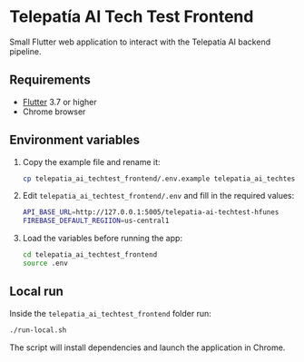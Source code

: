 # Telepatía AI Tech Test Frontend

Small Flutter web application to interact with the Telepatía AI backend pipeline.

## Requirements

- [Flutter](https://flutter.dev) 3.7 or higher
- Chrome browser

## Environment variables

1. Copy the example file and rename it:
   ```bash
   cp telepatia_ai_techtest_frontend/.env.example telepatia_ai_techtest_frontend/.env
   ```
2. Edit `telepatia_ai_techtest_frontend/.env` and fill in the required values:
   ```bash
   API_BASE_URL=http://127.0.0.1:5005/telepatia-ai-techtest-hfunes
   FIREBASE_DEFAULT_REGIION=us-central1
   ```
3. Load the variables before running the app:
   ```bash
   cd telepatia_ai_techtest_frontend
   source .env
   ```

## Local run

Inside the `telepatia_ai_techtest_frontend` folder run:
```bash
./run-local.sh
```
The script will install dependencies and launch the application in Chrome.

